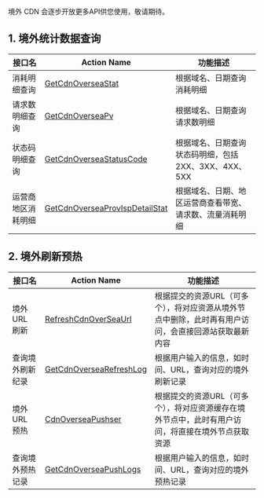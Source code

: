 境外 CDN 会逐步开放更多API供您使用，敬请期待。

## 1. 境外统计数据查询

| 接口名       | Action Name                              | 功能描述                             |
| --------- | ---------------------------------------- | -------------------------------- |
| 消耗明细查询    | [GetCdnOverseaStat](https://cloud.tencent.com/doc/api/445/6394) | 根据域名、日期查询消耗明细                    |
| 请求数明细查询   | [GetCdnOverseaPv](https://cloud.tencent.com/doc/api/445/6395) | 根据域名、日期查询请求数明细                   |
| 状态码明细查询   | [GetCdnOverseaStatusCode](https://cloud.tencent.com/doc/api/445/6396) | 根据域名、日期查询状态码明细，包括2XX、3XX、4XX、5XX |
| 运营商地区消耗明细 | [GetCdnOverseaProvIspDetailStat](https://cloud.tencent.com/doc/api/445/7192) | 根据域名、日期、地区运营商查看带宽、请求数、流量消耗明细     |

## 2. 境外刷新预热

| 接口名      | Action Name                              | 功能描述                                     |
| -------- | ---------------------------------------- | ---------------------------------------- |
| 境外 URL 刷新  | [RefreshCdnOverSeaUrl](https://cloud.tencent.com/doc/api/445/6709) | 根据提交的资源URL（可多个），将对应资源从境外节点中删除，此时再有用户访问，会直接回源站获取最新内容 |
| 查询境外刷新纪录 | [GetCdnOverseaRefreshLog](https://cloud.tencent.com/doc/api/445/6710) | 根据用户输入的信息，如时间、URL，查询对应的境外刷新记录            |
| 境外 URL 预热  | [CdnOverseaPushser](https://cloud.tencent.com/doc/api/445/6711) | 根据提交的资源URL（可多个），将对应资源缓存在境外节点中，此时有用户访问，将直接在境外节点获取资源 |
| 查询境外预热记录 | [GetCdnOverseaPushLogs](https://cloud.tencent.com/doc/api/445/6712) | 根据用户输入的信息，如时间、URL，查询对应的境外预热记录            |

